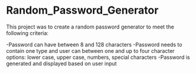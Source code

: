 # Random_Password_Generator

This project was to create a random password generator to meet the following criteria:

-Password can have between 8 and 128 characters
-Password needs to contain one type and user can between one and up to four character options: lower case, upper case, numbers, special characters
-Password is generated and displayed based on user input
